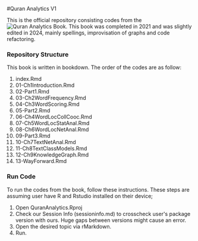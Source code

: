 #Quran Analytics V1

This is the official repository consisting codes from the ![Quran Analytics Book](https://www.amazon.com/Quran-Analytics-R-Practical-Introduction/dp/B093SN84T4). This book was completed in 2021 and was slightly edited in 2024, mainly spellings, improvisation of graphs and code refactoring.

### Repository Structure

This book is written in bookdown. The order of the codes are as follow:

1.  index.Rmd
2.  01-Ch1Introduction.Rmd
3.  02-Part1.Rmd
4.  03-Ch2WordFrequency.Rmd
5.  04-Ch3WordScoring.Rmd
6.  05-Part2.Rmd
7.  06-Ch4WordLocCollCooc.Rmd
8.  07-Ch5WordLocStatAnal.Rmd
9.  08-Ch6WordLocNetAnal.Rmd
10.  09-Part3.Rmd
11.  10-Ch7TextNetAnal.Rmd
12.  11-Ch8TextClassModels.Rmd
13.  12-Ch9KnowledgeGraph.Rmd
14.  13-WayForward.Rmd



### Run Code

To run the codes from the book, follow these instructions. These steps are assuming user have R and Rstudio installed on their device;

1.  Open QuranAnalytics.Rproj
2.  Check our Session Info (sessioninfo.md) to crosscheck user's package version with ours. Huge gaps between versions might cause an error.
3.  Open the desired topic via rMarkdown.
4.  Run.

